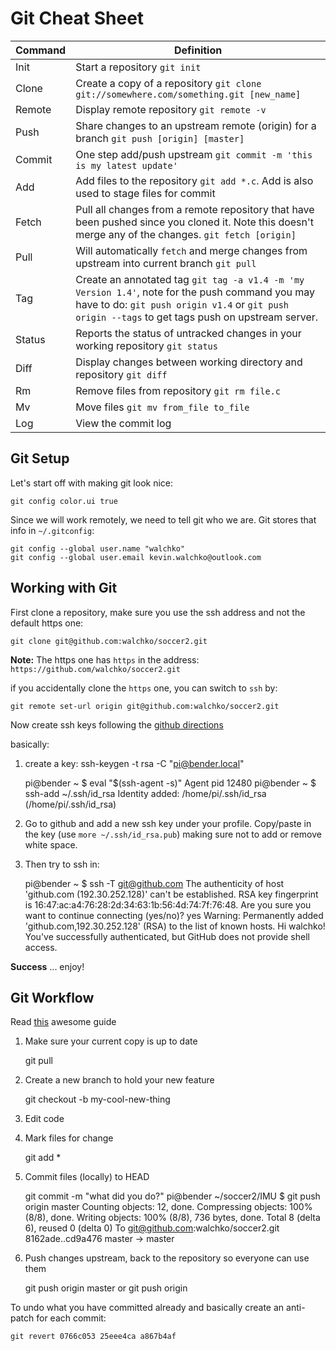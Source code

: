 # Git Cheat Sheet

|Command | Definition                  |
|-----   |-----------------------------|
|Init    | Start a repository `git init`|
|Clone   | Create a copy of a repository `git clone git://somewhere.com/something.git [new_name]`|
|Remote  | Display remote repository `git remote -v`|
|Push    | Share changes to an upstream remote (origin) for a branch `git push [origin] [master]`|
|Commit  | One step add/push upstream `git commit -m 'this is my latest update'`|
|Add     | Add files to the repository `git add *.c`. Add is also used to stage files for commit|
|Fetch   | Pull all changes from a remote repository that have been pushed since you cloned it. Note this doesn't merge any of the changes. `git fetch [origin]`|
|Pull    | Will automatically `fetch` and merge changes from upstream into current branch `git pull`|
|Tag     | Create an annotated tag `git tag -a v1.4 -m 'my Version 1.4'`, note for the push command you may have to do: `git push origin v1.4` or `git push origin --tags` to get tags push on upstream server.|
|Status  | Reports the status of untracked changes in your working repository `git status`|
|Diff    | Display changes between working directory and repository `git diff`|
|Rm      | Remove files from repository `git rm file.c`|
|Mv      | Move files `git mv from_file to_file`|
|Log     | View the commit log |

## Git Setup

Let's start off with making git look nice:

    git config color.ui true
    
Since we will work remotely, we need to tell git who we are. Git stores that info in `~/.gitconfig`:

    git config --global user.name "walchko"
    git config --global user.email kevin.walchko@outlook.com

## Working with Git

First clone a repository, make sure you use the ssh address and not the default https one:

    git clone git@github.com:walchko/soccer2.git

**Note:** The https one has `https` in the address: `https://github.com/walchko/soccer2.git`

if you accidentally clone the `https` one, you can switch to `ssh` by:

    git remote set-url origin git@github.com:walchko/soccer2.git

Now create ssh keys following the [github directions](https://help.github.com/articles/generating-ssh-keys)

basically:

1. create a key: ssh-keygen -t rsa -C "pi@bender.local"

    pi@bender ~ $ eval "$(ssh-agent -s)"
    Agent pid 12480
    pi@bender ~ $ ssh-add ~/.ssh/id_rsa
    Identity added: /home/pi/.ssh/id_rsa (/home/pi/.ssh/id_rsa)

2. Go to github and add a new ssh key under your profile. Copy/paste in the key (use `more ~/.ssh/id_rsa.pub`) making sure not to add or remove white space.

3. Then try to ssh in:

    pi@bender ~ $ ssh -T git@github.com
    The authenticity of host 'github.com (192.30.252.128)' can't be established.
    RSA key fingerprint is 16:47:ac:a4:76:28:2d:34:63:1b:56:4d:74:7f:76:48.
    Are you sure you want to continue connecting (yes/no)? yes
    Warning: Permanently added 'github.com,192.30.252.128' (RSA) to the list of known hosts.
    Hi walchko! You've successfully authenticated, but GitHub does not provide shell access.

**Success** ... enjoy!

## Git Workflow

Read [this](http://rogerdudler.github.io/git-guide/) awesome guide

1. Make sure your current copy is up to date

    git pull

2. Create a new branch to hold your new feature

    git checkout -b my-cool-new-thing

3. Edit code
4. Mark files for change

    git add *
    
5. Commit files (locally) to HEAD

    git commit -m "what did you do?"
    pi@bender ~/soccer2/IMU $ git push origin master
    Counting objects: 12, done.
    Compressing objects: 100% (8/8), done.
    Writing objects: 100% (8/8), 736 bytes, done.
    Total 8 (delta 6), reused 0 (delta 0)
    To git@github.com:walchko/soccer2.git
       8162ade..cd9a476  master -> master

6. Push changes upstream, back to the repository so everyone can use them

    git push origin master
    or
    git push origin <branch>
    
To undo what you have committed already and basically create an anti-patch for each commit:

    git revert 0766c053 25eee4ca a867b4af






